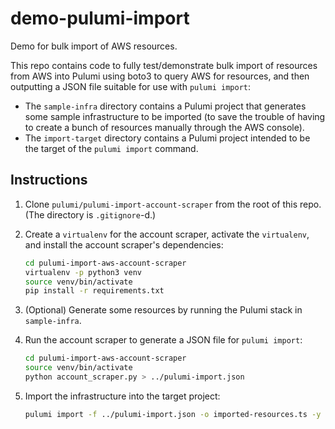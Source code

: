 # demo-pulumi-import

Demo for bulk import of AWS resources.

This repo contains code to fully test/demonstrate bulk import of resources from AWS into Pulumi using boto3 to query AWS for resources, and then outputting a JSON file suitable for use with `pulumi import`:

* The `sample-infra` directory contains a Pulumi project that generates some sample infrastructure to be imported (to save the trouble of having to create a bunch of resources manually through the AWS console).
* The `import-target` directory contains a Pulumi project intended to be the target of the `pulumi import` command.

## Instructions

1. Clone `pulumi/pulumi-import-account-scraper` from the root of this repo. (The directory is `.gitignore`-d.)
1. Create a `virtualenv` for the account scraper, activate the `virtualenv`, and install the account scraper's dependencies:

    ```bash
    cd pulumi-import-aws-account-scraper
    virtualenv -p python3 venv
    source venv/bin/activate
    pip install -r requirements.txt
    ```

1. (Optional) Generate some resources by running the Pulumi stack in `sample-infra`.
1. Run the account scraper to generate a JSON file for `pulumi import`:

    ```bash
    cd pulumi-import-aws-account-scraper
    source venv/bin/activate
    python account_scraper.py > ../pulumi-import.json
    ```

1. Import the infrastructure into the target project:

    ```bash
    pulumi import -f ../pulumi-import.json -o imported-resources.ts -y
    ```

